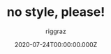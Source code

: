 ---
title: no style, please!
github: https://github.com/riggraz/no-style-please
demo: https://riggraz.dev/no-style-please/
author: riggraz
date: 2020-07-24T00:00:00.000Z
ssg:
  - Jekyll
cms:
  - Markdown
category:
  - Blog
  - Portfolio
description: A (nearly) no-CSS, fast, minimalist Jekyll theme.
draft: true
publish_date: '2020-07-10T12:23:19Z'
update_date: '2021-07-08T18:21:44Z'
github_star: 608
github_fork: 335
---
